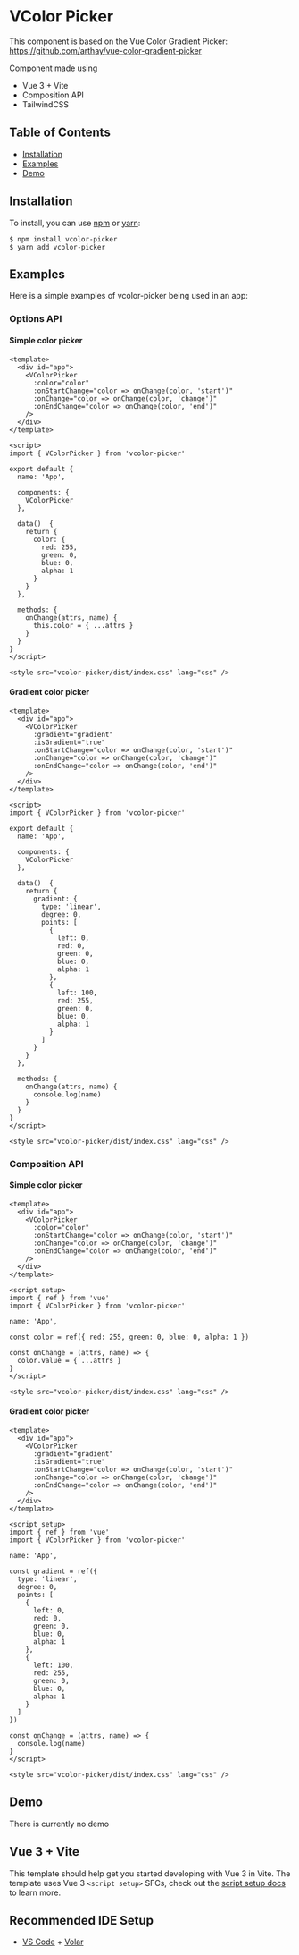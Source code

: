 # VColor Picker

This component is based on the Vue Color Gradient Picker: https://github.com/arthay/vue-color-gradient-picker

Component made using

- Vue 3 + Vite
- Composition API
- TailwindCSS

## Table of Contents
 
- [Installation](https://github.com/DenisOstr/vcolor-picker#installation)
- [Examples](https://github.com/DenisOstr/vcolor-picker#examples)
- [Demo](https://github.com/DenisOstr/vcolor-picker#demo)

## Installation

To install, you can use [npm](https://npmjs.org) or [yarn](https://yarnpkg.com):

```
$ npm install vcolor-picker
$ yarn add vcolor-picker
```

## Examples

Here is a simple examples of vcolor-picker being used in an app:

### Options API

#### Simple color picker

```vue
<template>
  <div id="app">
    <VColorPicker
      :color="color"
      :onStartChange="color => onChange(color, 'start')"
      :onChange="color => onChange(color, 'change')"
      :onEndChange="color => onChange(color, 'end')"
    />
  </div>
</template>

<script>
import { VColorPicker } from 'vcolor-picker'

export default {
  name: 'App',

  components: {
    VColorPicker
  },

  data()  {
    return {
      color: {
        red: 255,
        green: 0,
        blue: 0,
        alpha: 1
      }
    }
  },   

  methods: {
    onChange(attrs, name) {
      this.color = { ...attrs }
    }
  }
}
</script>

<style src="vcolor-picker/dist/index.css" lang="css" />
```

#### Gradient color picker

```vue
<template>
  <div id="app">
    <VColorPicker
      :gradient="gradient"
      :isGradient="true"
      :onStartChange="color => onChange(color, 'start')"
      :onChange="color => onChange(color, 'change')"
      :onEndChange="color => onChange(color, 'end')"
    />
  </div>
</template>

<script>
import { VColorPicker } from 'vcolor-picker'

export default {
  name: 'App',

  components: {
    VColorPicker
  },

  data()  {
    return {
      gradient: {
        type: 'linear',
        degree: 0,
        points: [
          {
            left: 0,
            red: 0,
            green: 0,
            blue: 0,
            alpha: 1
          },
          {
            left: 100,
            red: 255,
            green: 0,
            blue: 0,
            alpha: 1
          }
        ]      
      }
    }
  },   

  methods: {
    onChange(attrs, name) {
      console.log(name)
    }
  }
}
</script>

<style src="vcolor-picker/dist/index.css" lang="css" />
```

### Composition API

#### Simple color picker

```vue
<template>
  <div id="app">
    <VColorPicker
      :color="color"
      :onStartChange="color => onChange(color, 'start')"
      :onChange="color => onChange(color, 'change')"
      :onEndChange="color => onChange(color, 'end')"
    />
  </div>
</template>

<script setup>
import { ref } from 'vue'
import { VColorPicker } from 'vcolor-picker'

name: 'App',

const color = ref({ red: 255, green: 0, blue: 0, alpha: 1 })

const onChange = (attrs, name) => {
  color.value = { ...attrs }
}
</script>

<style src="vcolor-picker/dist/index.css" lang="css" />
```

#### Gradient color picker

```vue
<template>
  <div id="app">
    <VColorPicker
      :gradient="gradient"
      :isGradient="true"
      :onStartChange="color => onChange(color, 'start')"
      :onChange="color => onChange(color, 'change')"
      :onEndChange="color => onChange(color, 'end')"
    />
  </div>
</template>

<script setup>
import { ref } from 'vue'
import { VColorPicker } from 'vcolor-picker'

name: 'App',

const gradient = ref({
  type: 'linear',
  degree: 0,
  points: [
    {
      left: 0,
      red: 0,
      green: 0,
      blue: 0,
      alpha: 1
    },
    {
      left: 100,
      red: 255,
      green: 0,
      blue: 0,
      alpha: 1
    }
  ]      
})

const onChange = (attrs, name) => {
  console.log(name)
}
</script>

<style src="vcolor-picker/dist/index.css" lang="css" />
```

## Demo

There is currently no demo

## Vue 3 + Vite

This template should help get you started developing with Vue 3 in Vite. The template uses Vue 3 `<script setup>` SFCs, check out the [script setup docs](https://v3.vuejs.org/api/sfc-script-setup.html#sfc-script-setup) to learn more.

## Recommended IDE Setup

- [VS Code](https://code.visualstudio.com/) + [Volar](https://marketplace.visualstudio.com/items?itemName=Vue.volar)
